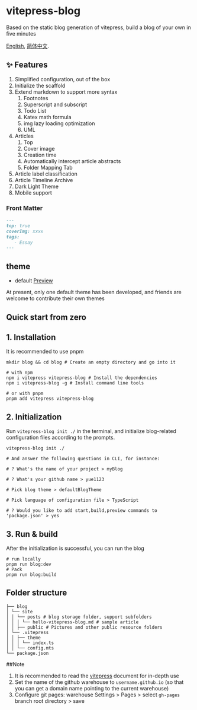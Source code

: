 # vitepress-blog

Based on the static blog generation of vitepress, build a blog of your own in five minutes

[English](./README.es.md), [简体中文](./README.md).

## ✨ Features

1. Simplified configuration, out of the box
2. Initialize the scaffold
3. Extend markdown to support more syntax
    1. Footnotes
    2. Superscript and subscript
    3. Todo List
    4. Katex math formula
    5. img lazy loading optimization
    6. UML
4. Articles
    1. Top
    2. Cover image
    3. Creation time
    4. Automatically intercept article abstracts
    5. Folder Mapping Tab
5. Article label classification
6. Article Timeline Archive
7. Dark Light Theme
8. Mobile support

### Front Matter

```markdown
---
top: true
coverImg: xxxx
tags:
   - Essay
---
```

## theme

- default [Preview](https://yue1123.github.io/vitepress-blog/defaultTheme/)

At present, only one default theme has been developed, and friends are welcome to contribute their own themes

## Quick start from zero

## 1. Installation

It is recommended to use pnpm

```shell
mkdir blog && cd blog # Create an empty directory and go into it

# with npm
npm i vitepress vitepress-blog # Install the dependencies
npm i vitepress-blog -g # Install command line tools

# or with pnpm
pnpm add vitepress vitepress-blog
```

## 2. Initialization

Run `vitepress-blog init ./` in the terminal, and initialize blog-related configuration files according to the prompts.

```shell
vitepress-blog init ./

# And answer the following questions in CLI, for instance:

# ? What's the name of your project > myBlog

# ? What's your github name > yue1123

# Pick blog theme > defaultBlogTheme

# Pick language of configuration file > TypeScript

# ? Would you like to add start,build,preview commands to 'package.json' > yes
```

## 3. Run & build

After the initialization is successful, you can run the blog

```shell
# run locally
pnpm run blog:dev
# Pack
pnpm run blog:build
```

## Folder structure

```shell
├── blog
│ └── site
│ │ └── posts # blog storage folder, support subfolders
│ │ │ └── hello-vitepress-blog.md # sample article
│ │ ├── public # Pictures and other public resource folders
│ └── .vitepress
│ │ ├── theme
│ │ │ └── index.ts
│ │ └── config.mts
└── package.json
```

##Note

1. It is recommended to read the [vitepress](https://vitepress.vuejs.org/) document for in-depth use
2. Set the name of the github warehouse to `username.github.io` (so that you can get a domain name pointing to the current warehouse)
3. Configure git pages: warehouse Settings > Pages > select `gh-pages` branch root directory > save
